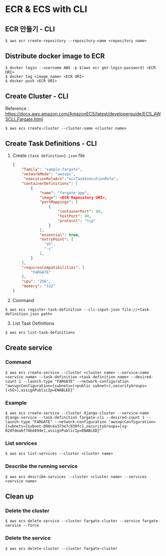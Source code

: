 # ECR & ECS with CLI



## ECR 만들기 - CLI

```shell
$ aws ecr create-repository --repository-name <repository name>
```



## Distribute docker image to ECR

```shell
$ docker login --username AWS -p $(aws ecr get-login-password) <ECR URI>
$ docker tag <image_name> <ECR URI>
$ docker push <ECR URI>
```



## Create Cluster - CLI

Reference : https://docs.aws.amazon.com/AmazonECS/latest/developerguide/ECS_AWSCLI_Fargate.html

```shell
$ aws ecs create-cluster --cluster-name <cluster name>
```



## Create Task Definitions - CLI

1. Create `{task definition}.json` file

   ```json
   {
       "family": "sample-fargate", 
       "networkMode": "awsvpc",
     	"executionRoleArn":"ecsTaskExecutionRole",
       "containerDefinitions": [
           {
               "name": "fargate-app", 
               "image": <ECR Repository URI>, 
               "portMappings": [
                   {
                       "containerPort": 80, 
                       "hostPort": 80, 
                       "protocol": "tcp"
                   }
               ], 
               "essential": true, 
               "entryPoint": [
                 "sh",
                 "-c"
               ],
           }
       ], 
       "requiresCompatibilities": [
           "FARGATE"
       ], 
       "cpu": "256", 
       "memory": "512"
   }
   ```

   

2. Command

```shell
$ aws ecs register-task-definition --cli-input-json file://<task-definition.json path>
```



3. List Task Definitions

```shell
$ aws ecs list-task-definitions
```



## Create service

### Command

```shell
$ aws ecs create-service --cluster <cluster name> --service-name <service name> --task-definition <task definition name> --desired-count 1 --launch-type "FARGATE" --network-configuration "awsvpcConfiguration={subnets=[<public subnet>],securityGroups=[<SG>],assignPublicIp=ENABLED}"
```

### Example

```shell
$ aws ecs create-service --cluster django-cluster --service-name django-service --task-definition fargate-cli --desired-count 1 --launch-type "FARGATE" --network-configuration "awsvpcConfiguration={subnets=[subnet-098c4a373e7c939fc],securityGroups=[sg-02dfdea6f74bd494e],assignPublicIp=ENABLED}"
```

### List services

```shell
$ aws ecs list-services --cluster <cluster name>
```

### Describe the running service

```shell
$ aws ecs describe-services --cluster <cluster name> --services <service name>
```



## Clean up

### Delete the cluster

```shell
$ aws ecs delete-service --cluster fargate-cluster --service fargate-service --force
```

### Delete the service

```shell
$ aws ecs delete-cluster --cluster fargate-cluster
```